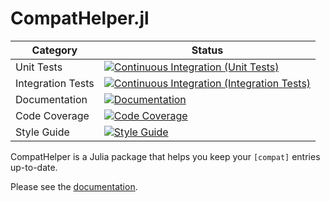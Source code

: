 # CompatHelper.jl

| Category          | Status                                                                                  |
| ----------------- | --------------------------------------------------------------------------------------- |
| Unit Tests        | [![Continuous Integration (Unit Tests)][ci-unit-img]][ci-unit-url]                      |
| Integration Tests | [![Continuous Integration (Integration Tests)][ci-integration-img]][ci-integration-url] |
| Documentation     | [![Documentation][docs-img]][docs-url]                                                  |
| Code Coverage     | [![Code Coverage][codecov-img]][codecov-url]                                            |
| Style Guide       | [![Style Guide][bluestyle-img]][bluestyle-url]                                          |

[docs-img]: https://img.shields.io/badge/-documentation-blue.svg "Documentation"
[docs-url]: https://JuliaRegistries.github.io/CompatHelper.jl/dev/
[ci-unit-img]: https://github.com/JuliaRegistries/CompatHelper.jl/actions/workflows/ci_unit.yml/badge.svg?branch=master "Continuous Integration (Unit Tests)"
[ci-unit-url]: https://github.com/JuliaRegistries/CompatHelper.jl/actions/workflows/ci_unit.yml
[ci-integration-img]: https://github.com/JuliaRegistries/CompatHelper.jl/actions/workflows/ci_integration.yml/badge.svg?branch=master "Continuous Integration (Integration Tests)"
[ci-integration-url]: https://github.com/JuliaRegistries/CompatHelper.jl/actions/workflows/ci_integration.yml
[codecov-img]: https://codecov.io/gh/JuliaRegistries/CompatHelper.jl/branch/master/graph/badge.svg "Code Coverage"
[codecov-url]: https://codecov.io/gh/JuliaRegistries/CompatHelper.jl/branch/master
[bluestyle-img]: https://img.shields.io/badge/code%20style-blue-4495d1.svg "Blue Style"
[bluestyle-url]: https://github.com/invenia/BlueStyle


CompatHelper is a Julia package that helps you keep your `[compat]` entries up-to-date.

Please see the [documentation](https://JuliaRegistries.github.io/CompatHelper.jl/dev/).
